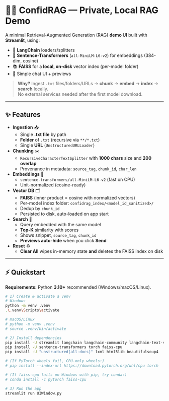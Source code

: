 # 🔐🚀 ConfidRAG — Private, Local RAG Demo

A minimal Retrieval-Augmented Generation (RAG) **demo UI** built with **Streamlit**, using:
- 🧩 **LangChain** loaders/splitters
- 🧠 **Sentence-Transformers** (`all-MiniLM-L6-v2`) for embeddings (384-dim, cosine)
- 📚 **FAISS** for a **local, on-disk** vector index (per-model folder)
- 💬 Simple chat UI + previews

> **Why?** Ingest `.txt` files/folders/URLs → **chunk** → **embed** → **index** → **search** locally.  
> No external services needed after the first model download.

---

## ✨ Features

- **Ingestion** 📥
  - Single **.txt file** by path
  - **Folder** of `.txt` (recursive via `**/*.txt`)
  - Single **URL** (`UnstructuredURLLoader`)
- **Chunking** ✂️
  - `RecursiveCharacterTextSplitter` with **1000 chars** size and **200 overlap**
  - Provenance in metadata: `source_tag`, `chunk_id`, `char_len`
- **Embeddings** 🧠
  - `sentence-transformers/all-MiniLM-L6-v2` (fast on CPU)
  - Unit-normalized (cosine-ready)
- **Vector DB** 🗂️
  - **FAISS** (inner product = cosine with normalized vectors)
  - Per-model index folder: `confidrag_index/<model_id_sanitized>/`
  - Dedup by `chunk_id`
  - Persisted to disk, auto-loaded on app start
- **Search** 🔎
  - Query embedded with the same model
  - **Top-K** similarity with scores
  - Shows snippet, `source_tag`, `chunk_id`
  - **Previews auto-hide** when you click **Send**
- **Reset** ♻️
  - **Clear All** wipes in-memory state **and** deletes the FAISS index on disk

---

## ⚡ Quickstart

**Requirements:** Python **3.10+** recommended (Windows/macOS/Linux).

```bash
# 1) Create & activate a venv
# Windows
python -m venv .venv
.\.venv\Scripts\activate

# macOS/Linux
# python -m venv .venv
# source .venv/bin/activate

# 2) Install dependencies
pip install -U streamlit langchain langchain-community langchain-text-splitters
pip install -U sentence-transformers torch faiss-cpu
pip install -U "unstructured[all-docs]" lxml html5lib beautifulsoup4

# (If PyTorch wheels fail, CPU-only wheels:)
# pip install --index-url https://download.pytorch.org/whl/cpu torch

# (If faiss-cpu fails on Windows with pip, try conda:)
# conda install -c pytorch faiss-cpu

# 3) Run the app
streamlit run UIWindow.py
